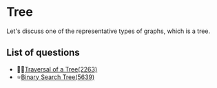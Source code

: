Tree
=============
Let's discuss one of the representative types of graphs, which is a tree.

List of questions
--------------

- 🌙🌙[Traversal of a Tree(2263)](https://github.com/yoru4890/coding_test/blob/main/baekjoon/tree/2263.md)
- ⭐[Binary Search Tree(5639)](https://github.com/yoru4890/coding_test/blob/main/baekjoon/tree/5639.md)
